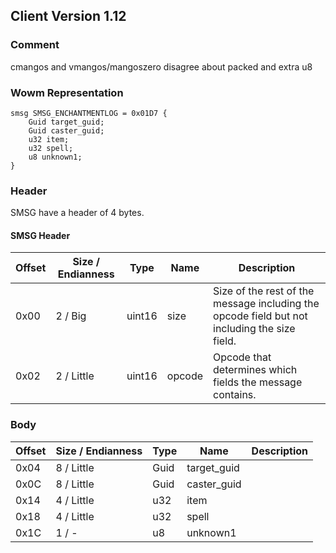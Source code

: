 ## Client Version 1.12

### Comment

cmangos and vmangos/mangoszero disagree about packed and extra u8

### Wowm Representation
```rust,ignore
smsg SMSG_ENCHANTMENTLOG = 0x01D7 {
    Guid target_guid;    
    Guid caster_guid;    
    u32 item;    
    u32 spell;    
    u8 unknown1;    
}
```
### Header
SMSG have a header of 4 bytes.

#### SMSG Header
| Offset | Size / Endianness | Type   | Name   | Description |
| ------ | ----------------- | ------ | ------ | ----------- |
| 0x00   | 2 / Big           | uint16 | size   | Size of the rest of the message including the opcode field but not including the size field.|
| 0x02   | 2 / Little        | uint16 | opcode | Opcode that determines which fields the message contains.|
### Body
| Offset | Size / Endianness | Type | Name | Description |
| ------ | ----------------- | ---- | ---- | ----------- |
| 0x04 | 8 / Little | Guid | target_guid |  |
| 0x0C | 8 / Little | Guid | caster_guid |  |
| 0x14 | 4 / Little | u32 | item |  |
| 0x18 | 4 / Little | u32 | spell |  |
| 0x1C | 1 / - | u8 | unknown1 |  |
